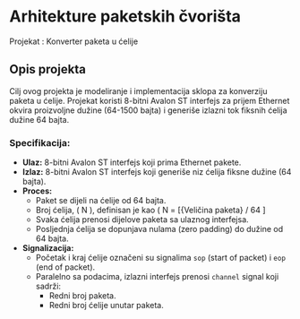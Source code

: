 # Arhitekture paketskih čvorišta
 Projekat : Konverter paketa u ćelije
## Opis projekta

Cilj ovog projekta je modeliranje i implementacija sklopa za konverziju paketa u ćelije. 
Projekat koristi 8-bitni Avalon ST interfejs za prijem Ethernet okvira proizvoljne dužine (64-1500 bajta) i generiše izlazni tok fiksnih ćelija dužine 64 bajta. 

### Specifikacija:
- **Ulaz:** 8-bitni Avalon ST interfejs koji prima Ethernet pakete.
- **Izlaz:** 8-bitni Avalon ST interfejs koji generiše niz ćelija fiksne dužine (64 bajta).
- **Proces:**
  - Paket se dijeli na ćelije od 64 bajta.
  - Broj ćelija, \( N \), definisan je kao \( N = [{Veličina paketa} / 64 ]
  - Svaka ćelija prenosi dijelove paketa sa ulaznog interfejsa.
  - Posljednja ćelija se dopunjava nulama (zero padding) do dužine od 64 bajta.
- **Signalizacija:**
  - Početak i kraj ćelije označeni su signalima `sop` (start of packet) i `eop` (end of packet).
  - Paralelno sa podacima, izlazni interfejs prenosi `channel` signal koji sadrži:
    - Redni broj paketa.
    - Redni broj ćelije unutar paketa.
